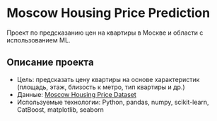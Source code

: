 # Moscow Housing Price Prediction

Проект по предсказанию цен на квартиры в Москве и области с использованием ML.

## Описание проекта

- Цель: предсказать цену квартиры на основе характеристик (площадь, этаж, близость к метро, тип квартиры и др.)
- Данные: [Moscow Housing Price Dataset](https://www.kaggle.com/datasets/egorkainov/moscow-housing-price-dataset)
- Используемые технологии: Python, pandas, numpy, scikit-learn, CatBoost, matplotlib, seaborn

